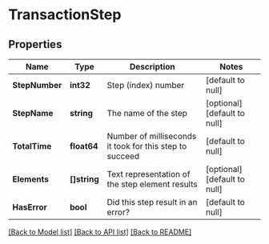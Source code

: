 # TransactionStep

## Properties
Name | Type | Description | Notes
------------ | ------------- | ------------- | -------------
**StepNumber** | **int32** | Step (index) number | [default to null]
**StepName** | **string** | The name of the step | [optional] [default to null]
**TotalTime** | **float64** | Number of milliseconds it took for this step to succeed | [default to null]
**Elements** | **[]string** | Text representation of the step element results | [optional] [default to null]
**HasError** | **bool** | Did this step result in an error? | [default to null]

[[Back to Model list]](../README.md#documentation-for-models) [[Back to API list]](../README.md#documentation-for-api-endpoints) [[Back to README]](../README.md)


